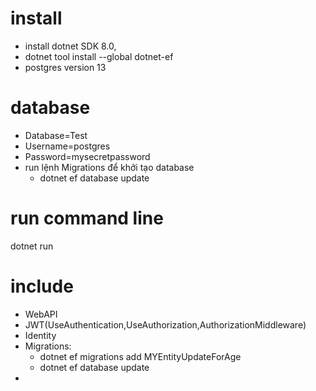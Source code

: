 # install
- install dotnet SDK 8.0, 
- dotnet tool install --global dotnet-ef
- postgres version 13
# database
- Database=Test
- Username=postgres
- Password=mysecretpassword
- run lệnh Migrations để khởi tạo database
   + dotnet ef database update

# run command line
dotnet run

# include
- WebAPI
- JWT(UseAuthentication,UseAuthorization,AuthorizationMiddleware)
- Identity
- Migrations:
   + dotnet ef migrations add MYEntityUpdateForAge
   + dotnet ef database update
- 

